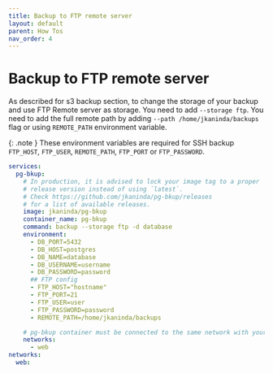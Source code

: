 ```yaml
---
title: Backup to FTP remote server
layout: default
parent: How Tos
nav_order: 4
---
```

# Backup to FTP remote server


As described for s3 backup section, to change the storage of your backup and use FTP Remote server as storage. You need to add `--storage ftp`.
You need to add the full remote path by adding `--path /home/jkaninda/backups` flag or using `REMOTE_PATH` environment variable.

{: .note }
These environment variables are required for SSH backup `FTP_HOST`, `FTP_USER`, `REMOTE_PATH`, `FTP_PORT` or `FTP_PASSWORD`.

```yml
services:
  pg-bkup:
    # In production, it is advised to lock your image tag to a proper
    # release version instead of using `latest`.
    # Check https://github.com/jkaninda/pg-bkup/releases
    # for a list of available releases.
    image: jkaninda/pg-bkup
    container_name: pg-bkup
    command: backup --storage ftp -d database
    environment:
      - DB_PORT=5432
      - DB_HOST=postgres
      - DB_NAME=database
      - DB_USERNAME=username
      - DB_PASSWORD=password
      ## FTP config
      - FTP_HOST="hostname"
      - FTP_PORT=21
      - FTP_USER=user
      - FTP_PASSWORD=password
      - REMOTE_PATH=/home/jkaninda/backups

    # pg-bkup container must be connected to the same network with your database
    networks:
      - web
networks:
  web:
```